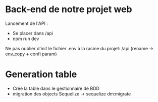 # Back-end de notre projet web

Lancement de l'API :
* Se placer dans /api
* npm run dev

Ne pas oublier d'init le fichier .env à la racine du projet: /api (rename -> env_copy + confi param)

# Generation table

* Crée la table dans le gestionnaire de BDD
* migration des objects Sequelize -> sequelize dm:migrate